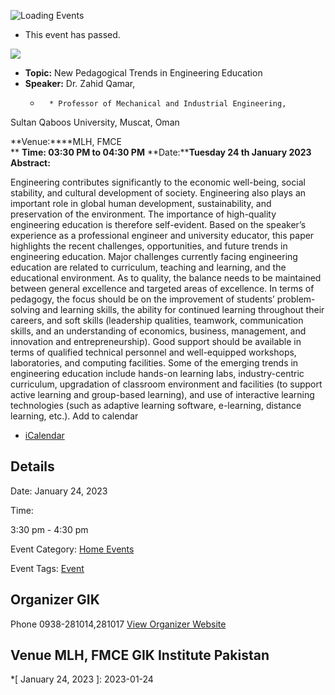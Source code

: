 ![Loading Events](https://giki.edu.pk/event/new-pedagogical-trends-in-engineering-education/)
  * This event has passed.


![](https://giki.edu.pk/wp-content/uploads/2023/01/Pedagogical-trends_Dr.-Zahid-Qamar.jpg)
  * **Topic:** New Pedagogical Trends in Engineering Education
  * **Speaker:** Dr. Zahid Qamar, 
    *       * Professor of Mechanical and Industrial Engineering, 
Sultan Qaboos University, Muscat, Oman


**Venue:****MLH, FMCE  
**
**Time: 03:30 PM to 04:30 PM**
**Date:****Tuesday 24 th January 2023**
**Abstract:**  

Engineering contributes significantly to the economic well-being, social stability, and cultural development of society. Engineering also plays an important role in global human development, sustainability, and preservation of the environment. The importance of high-quality engineering education is therefore self-evident. Based on the speaker’s experience as a professional engineer and university educator, this paper highlights the recent challenges, opportunities, and future trends in engineering education. Major challenges currently facing engineering education are related to curriculum, teaching and learning, and the educational environment. As to quality, the balance needs to be maintained between general excellence and targeted areas of excellence. In terms of pedagogy, the focus should be on the improvement of students’ problem-solving and learning skills, the ability for continued learning throughout their careers, and soft skills (leadership qualities, teamwork, communication skills, and an understanding of economics, business, management, and innovation and entrepreneurship). Good support should be available in terms of qualified technical personnel and well-equipped workshops, laboratories, and computing facilities. Some of the emerging trends in engineering education include hands-on learning labs, industry-centric curriculum, upgradation of classroom environment and facilities (to support active learning and group-based learning), and use of interactive learning technologies (such as adaptive learning software, e-learning, distance learning, etc.).
Add to calendar 
  * [ iCalendar ](webcal://giki.edu.pk/event/new-pedagogical-trends-in-engineering-education/?ical=1)


##  Details  

Date: 
     January 24, 2023  

Time: 
    
3:30 pm - 4:30 pm  

Event Category:
    [Home Events](https://giki.edu.pk/events/category/home_events/) 

Event Tags:
    [Event](https://giki.edu.pk/events/tag/event/)
## Organizer      GIK  

Phone 
     0938-281014,281017       [View Organizer Website](https://www.giki.edu.pk)
##  Venue       MLH, FMCE       GIK Institute Pakistan
  *[ January 24, 2023 ]: 2023-01-24
